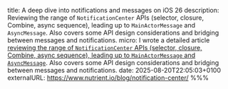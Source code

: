 title: A deep dive into notifications and messages on iOS 26
description: Reviewing the range of `NotificationCenter` APIs (selector, closure, Combine, async sequence), leading up to `MainActorMessage` and `AsyncMessage`. Also covers some API design considerations and bridging between messages and notifications.
micro: I wrote a detailed article [reviewing the range of `NotificationCenter` APIs (selector, closure, Combine, async sequence), leading up to `MainActorMessage` and `AsyncMessage`](). Also covers some API design considerations and bridging between messages and notifications.
date: 2025-08-20T22:05:03+0100
externalURL: https://www.nutrient.io/blog/notification-center/
%%%
